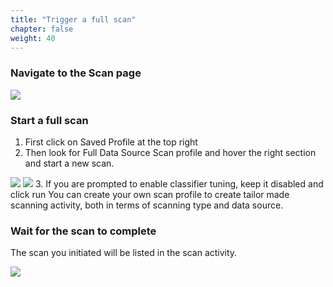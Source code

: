 ```yaml
---
title: "Trigger a full scan"
chapter: false
weight: 40
---
```



### Navigate to the Scan page

![](/images/new_ds_structured/go_to_scan.png)


### Start a full scan

1. First click on Saved Profile at the top right
2. Then look for Full Data Source Scan profile and hover the right section and start a new scan.

![](/images/new_ds_structured/full_ds_scan.png)
![](/images/new_ds_structured/keep_disabled.png)
3. If you are prompted to enable classifier tuning, keep it disabled and click run
You can create your own scan profile to create tailor made scanning activity, both in terms of scanning type and data source.

### Wait for the scan to complete
The scan you initiated will be listed in the scan activity.

![](/images/new_ds_structured/scanning_infov2.png)
